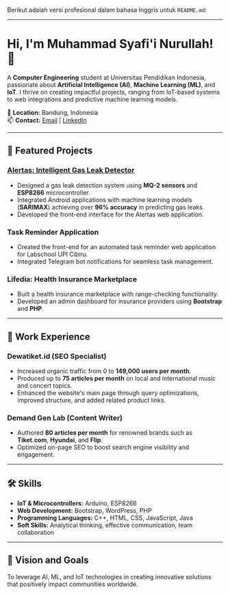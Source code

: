 Berikut adalah versi profesional dalam bahasa Inggris untuk `README.md`:  

---

# Hi, I'm Muhammad Syafi'i Nurullah! 👋  

A **Computer Engineering** student at Universitas Pendidikan Indonesia, passionate about **Artificial Intelligence (AI)**, **Machine Learning (ML)**, and **IoT**. I thrive on creating impactful projects, ranging from IoT-based systems to web integrations and predictive machine learning models.  

📍 **Location:** Bandung, Indonesia  
📫 **Contact:** [Email](mailto:akunsyafii4@gmail.com) | [LinkedIn](https://www.linkedin.com/in/muhammad-syafii-nurullah)  

---

## 🌟 Featured Projects  

### [Alertas: Intelligent Gas Leak Detector](https://github.com/callmesyafii/alertas)  
- Designed a gas leak detection system using **MQ-2 sensors** and **ESP8266** microcontroller.  
- Integrated Android applications with machine learning models (**SARIMAX**) achieving over **96% accuracy** in predicting gas leaks.  
- Developed the front-end interface for the Alertas web application.  

### Task Reminder Application  
- Created the front-end for an automated task reminder web application for Labschool UPI Cibiru.  
- Integrated Telegram bot notifications for seamless task management.  

### Lifedia: Health Insurance Marketplace  
- Built a health insurance marketplace with range-checking functionality.  
- Developed an admin dashboard for insurance providers using **Bootstrap** and **PHP**.  

---

## 💼 Work Experience  

### **Dewatiket.id (SEO Specialist)**  
- Increased organic traffic from 0 to **149,000 users per month**.  
- Produced up to **75 articles per month** on local and international music and concert topics.  
- Enhanced the website's main page through query optimizations, improved structure, and added related product links.  

### **Demand Gen Lab (Content Writer)**  
- Authored **80 articles per month** for renowned brands such as **Tiket.com**, **Hyundai**, and **Flip**.  
- Optimized on-page SEO to boost search engine visibility and engagement.  

---

## 🛠️ Skills  

- **IoT & Microcontrollers:** Arduino, ESP8266  
- **Web Development:** Bootstrap, WordPress, PHP  
- **Programming Languages:** C++, HTML, CSS, JavaScript, Java  
- **Soft Skills:** Analytical thinking, effective communication, team collaboration  

---

## 🚀 Vision and Goals  
To leverage AI, ML, and IoT technologies in creating innovative solutions that positively impact communities worldwide.  

